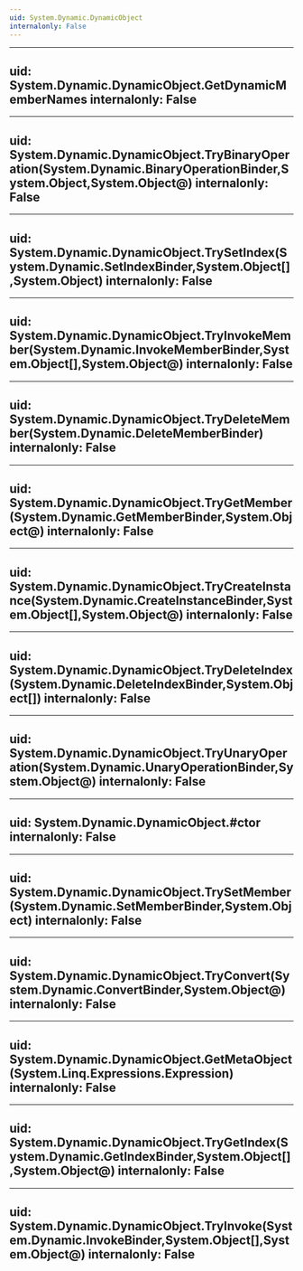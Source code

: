 ```yaml
---
uid: System.Dynamic.DynamicObject
internalonly: False
---
```


---
uid: System.Dynamic.DynamicObject.GetDynamicMemberNames
internalonly: False
---

---
uid: System.Dynamic.DynamicObject.TryBinaryOperation(System.Dynamic.BinaryOperationBinder,System.Object,System.Object@)
internalonly: False
---

---
uid: System.Dynamic.DynamicObject.TrySetIndex(System.Dynamic.SetIndexBinder,System.Object[],System.Object)
internalonly: False
---

---
uid: System.Dynamic.DynamicObject.TryInvokeMember(System.Dynamic.InvokeMemberBinder,System.Object[],System.Object@)
internalonly: False
---

---
uid: System.Dynamic.DynamicObject.TryDeleteMember(System.Dynamic.DeleteMemberBinder)
internalonly: False
---

---
uid: System.Dynamic.DynamicObject.TryGetMember(System.Dynamic.GetMemberBinder,System.Object@)
internalonly: False
---

---
uid: System.Dynamic.DynamicObject.TryCreateInstance(System.Dynamic.CreateInstanceBinder,System.Object[],System.Object@)
internalonly: False
---

---
uid: System.Dynamic.DynamicObject.TryDeleteIndex(System.Dynamic.DeleteIndexBinder,System.Object[])
internalonly: False
---

---
uid: System.Dynamic.DynamicObject.TryUnaryOperation(System.Dynamic.UnaryOperationBinder,System.Object@)
internalonly: False
---

---
uid: System.Dynamic.DynamicObject.#ctor
internalonly: False
---

---
uid: System.Dynamic.DynamicObject.TrySetMember(System.Dynamic.SetMemberBinder,System.Object)
internalonly: False
---

---
uid: System.Dynamic.DynamicObject.TryConvert(System.Dynamic.ConvertBinder,System.Object@)
internalonly: False
---

---
uid: System.Dynamic.DynamicObject.GetMetaObject(System.Linq.Expressions.Expression)
internalonly: False
---

---
uid: System.Dynamic.DynamicObject.TryGetIndex(System.Dynamic.GetIndexBinder,System.Object[],System.Object@)
internalonly: False
---

---
uid: System.Dynamic.DynamicObject.TryInvoke(System.Dynamic.InvokeBinder,System.Object[],System.Object@)
internalonly: False
---
